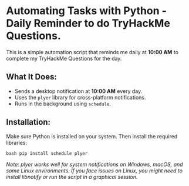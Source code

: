 # Automating Tasks with Python - Daily Reminder to do TryHackMe Questions.

This is a simple automation script that reminds me daily at **10:00 AM** to complete my TryHackMe Questions for the day.

## What It Does:
- Sends a desktop notification at **10:00 AM** every day.
- Uses the `plyer` library for cross-platform notifications.
- Runs in the background using `schedule`.

## Installation:

Make sure Python is installed on your system. Then install the required libraries:

``bash
pip install schedule plyer
``

_Note: plyer works well for system notifications on Windows, macOS, and some Linux environments. If you face issues on Linux, you might need to install libnotify or run the script in a graphical session._
